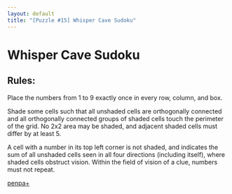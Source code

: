 ```yaml
---
layout: default
title: "[Puzzle #15] Whisper Cave Sudoku"
---
```


# Whisper Cave Sudoku

## Rules:

Place the numbers from 1 to 9 exactly once in every row, column, and box.

Shade some cells such that all unshaded cells are orthogonally connected and all orthogonally connected groups of shaded cells touch the perimeter of the grid. No 2x2 area may be shaded, and adjacent shaded cells must differ by at least 5.

A cell with a number in its top left corner is not shaded, and indicates the sum of all unshaded cells seen in all four directions (including itself), where shaded cells obstruct vision. Within the field of vision of a clue, numbers must not repeat. 

[penpa+](https://tinyurl.com/2ag8y4kp)
